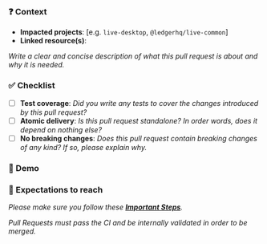 <!--
Thank you for your contribution! 👍

Please make sure to read the [Contributing guidelines](https://github.com/LedgerHQ/ledger-live/blob/develop/CONTRIBUTING.md) if you have not already.

Disclaimer: Pull Requests that do not comply with the rules will be arbitrarily closed.
-->

### ❓ Context

- **Impacted projects**: [e.g. `live-desktop`, `@ledgerhq/live-common`]
  <!--
    If your PR is linked to a Github issue, post it below.
    For Ledger employees, post a link to the JIRA ticket if relevant.
  -->
- **Linked resource(s)**:

_Write a clear and concise description of what this pull request is about and why it is needed._

### ✅ Checklist

- [ ] **Test coverage**: _Did you write any tests to cover the changes introduced by this pull request?_
- [ ] **Atomic delivery**: _Is this pull request standalone? In order words, does it depend on nothing else?_
- [ ] **No breaking changes**: _Does this pull request contain breaking changes of any kind? If so, please explain why._

### 📸 Demo

<!--
  If relevant, add screenshots or video recordings to demonstrate the changes.
  For libraries, you can add a code sample.
-->

### 🚀 Expectations to reach

_Please make sure you follow these [**Important Steps**](https://github.com/LedgerHQ/ledger-live/blob/develop/CONTRIBUTING.md#important-steps)._

_Pull Requests must pass the CI and be internally validated in order to be merged._

<!-- If any of the expectations are not met please explain the reason in detail. -->
